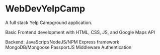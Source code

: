 # WebDevYelpCamp

A full stack Yelp Campground application.

Basic Frontend development with HTML, CSS, JS, and Google Maps API

Backend:
  JavaScript/NodeJS/NPM
  Express framework
  MongoDB/Mongoose
  PassportJS Middleware Authentication
  
